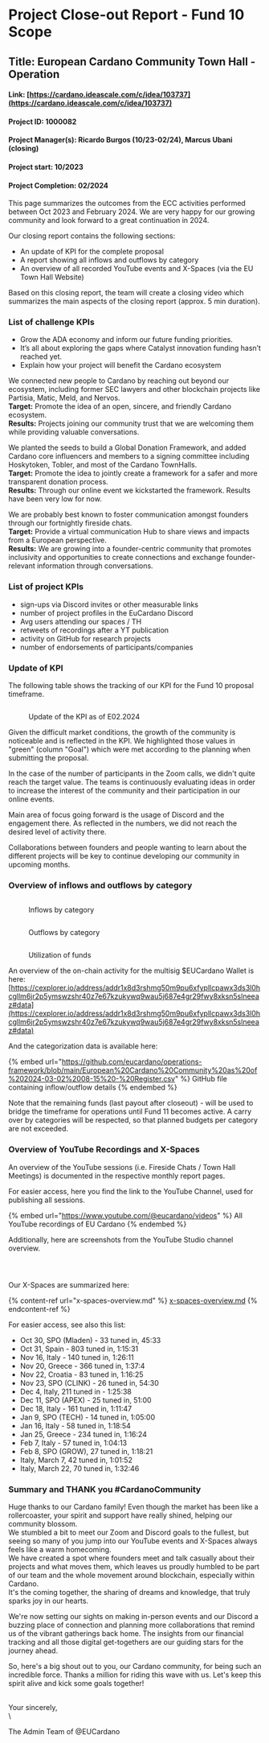 # Project Close-out Report - Fund 10 Scope

## Title: European Cardano Community Town Hall - Operation

#### Link: [https://cardano.ideascale.com/c/idea/103737](https://cardano.ideascale.com/c/idea/103737)

#### Project ID: 1000082

#### Project Manager(s): Ricardo Burgos (10/23-02/24), Marcus Ubani (closing)

#### Project start: 10/2023

#### Project Completion: 02/2024

This page summarizes the outcomes from the ECC activities performed between Oct 2023 and February 2024. We are very happy for our growing community and look forward to a great continuation in 2024.



Our closing report contains the following sections:

* An update of KPI for the complete proposal
* A report showing all inflows and outflows by category
* An overview of all recorded YouTube events and X-Spaces (via the EU Town Hall Website)

Based on this closing report, the team will create a closing video which summarizes the main aspects of the closing report (approx. 5 min duration).

### List of challenge KPIs

* Grow the ADA economy and inform our future funding priorities.
* It’s all about exploring the gaps where Catalyst innovation funding hasn’t reached yet.
* Explain how your project will benefit the Cardano ecosystem

We connected new people to Cardano by reaching out beyond our ecosystem, including former SEC lawyers and other blockchain projects like Partisia, Matic, Meld, and Nervos. \
**Target:** Promote the idea of an open, sincere, and friendly Cardano ecosystem.\
**Results:** Projects joining our community trust that we are welcoming them while providing valuable conversations.

We planted the seeds to build a Global Donation Framework, and added Cardano core influencers and members to a signing committee including Hoskytoken, Tobler, and most of the Cardano TownHalls.\
**Target:** Promote the idea to jointly create a framework for a safer and more transparent donation process.\
**Results:** Through our online event we kickstarted the framework. Results have been very low for now.

We are probably best known to foster communication amongst founders through our fortnightly fireside chats. \
**Target:** Provide a virtual communication Hub to share views and impacts from a European perspective.\
**Results:** We are growing into a founder-centric community that promotes inclusivity and opportunities to create connections and exchange founder-relevant information through conversations.

### List of project KPIs

* sign-ups via Discord invites or other measurable links
* number of project profiles in the EuCardano Discord
* Avg users attending our spaces / TH
* retweets of recordings after a YT publication
* activity on GitHub for research projects
* number of endorsements of participants/companies

### Update of KPI

The following table shows the tracking of our KPI for the Fund 10 proposal timeframe.&#x20;

<figure><img src="../../../.gitbook/assets/Screenshot 2024-03-02 at 20.18.52.png" alt=""><figcaption><p>Update of the KPI as of E02.2024</p></figcaption></figure>

Given the difficult market conditions, the growth of the community is noticeable and is reflected in the KPI. We highlighted those values in "green" (column "Goal") which were met according to the planning when submitting the proposal.&#x20;

In the case of the number of participants in the Zoom calls, we didn't quite reach the target value. The teams is continuously evaluating ideas in order to increase the interest of the community and their participation in our online events.&#x20;

Main area of focus going forward is the usage of Discord and the engagement there. As reflected in the numbers, we did not reach the desired level of activity there.

Collaborations between founders and people wanting to learn about the different projects will be key to continue developing our community in upcoming months.&#x20;

### Overview of inflows and outflows by category

<figure><img src="../../../.gitbook/assets/Screenshot 2024-03-02 at 08.09.37.png" alt=""><figcaption><p>Inflows by category</p></figcaption></figure>

<figure><img src="../../../.gitbook/assets/Screenshot 2024-03-02 at 08.10.13.png" alt=""><figcaption><p>Outflows by category</p></figcaption></figure>

<figure><img src="../../../.gitbook/assets/Screenshot 2024-03-02 at 08.13.34.png" alt=""><figcaption><p>Utilization of funds</p></figcaption></figure>

An overview of the on-chain activity for the multisig $EUCardano Wallet is here:[https://cexplorer.io/address/addr1x8d3rshmg50m9pu6xfypllcpawx3ds3l0hcgllm6jr2p5ymswzshr40z7e67kzukywq9wau5j687e4gr29fwy8xksn5slneeaz#data](https://cexplorer.io/address/addr1x8d3rshmg50m9pu6xfypllcpawx3ds3l0hcgllm6jr2p5ymswzshr40z7e67kzukywq9wau5j687e4gr29fwy8xksn5slneeaz#data)

And the categorization data is available here:

{% embed url="https://github.com/eucardano/operations-framework/blob/main/European%20Cardano%20Community%20as%20of%202024-03-02%2008-15%20-%20Register.csv" %}
GitHub file containing inflow/outflow details
{% endembed %}

Note that the remaining funds (last payout after closeout) - will be used to bridge the timeframe for operations until Fund 11 becomes active. A carry over by categories will be respected, so that planned budgets per category are not exceeded.

### Overview of YouTube Recordings and X-Spaces

An overview of the YouTube sessions (i.e. Fireside Chats / Town Hall Meetings) is documented in the respective monthly report pages.

For easier access, here you find the link to the YouTube Channel, used for publishing all sessions.

{% embed url="https://www.youtube.com/@eucardano/videos" %}
All YouTube recordings of EU Cardano
{% endembed %}

Additionally, here are screenshots from the YouTube Studio channel overview.

<div>

<figure><img src="../../../.gitbook/assets/Screenshot 2024-03-02 at 08.25.41.png" alt=""><figcaption></figcaption></figure>

 

<figure><img src="../../../.gitbook/assets/Screenshot 2024-03-02 at 08.26.15.png" alt=""><figcaption></figcaption></figure>

 

<figure><img src="../../../.gitbook/assets/Screenshot 2024-03-02 at 08.26.00.png" alt=""><figcaption></figcaption></figure>

</div>

Our X-Spaces are summarized here:

{% content-ref url="x-spaces-overview.md" %}
[x-spaces-overview.md](x-spaces-overview.md)
{% endcontent-ref %}

For easier access, see also this list:

* Oct 30, SPO (Mladen) - 33 tuned in, 45:33
* Oct 31, Spain - 803 tuned in, 1:15:31
* Nov 16, Italy - 140 tuned in, 1:26:11
* Nov 20, Greece - 366 tuned in, 1:37:4
* Nov 22, Croatia - 83 tuned in, 1:16:25
* Nov 23, SPO (CLINK) - 26 tuned in, 54:30
* Dec 4, Italy, 211 tuned in - 1:25:38
* Dec 11, SPO (APEX) - 25 tuned in, 51:00
* Dec 18, Italy - 161 tuned in, 1:11:47
* Jan 9, SPO (TECH) - 14 tuned in, 1:05:00
* Jan 16, Italy - 58 tuned in, 1:18:54
* Jan 25, Greece - 234 tuned in, 1:16:24
* Feb 7, Italy - 57 tuned in, 1:04:13
* Feb 8, SPO (GROW), 27 tuned in, 1:18:21
* Italy, March 7, 42 tuned in, 1:01:52
* Italy, March 22, 70 tuned in, 1:32:46

### Summary and THANK you #CardanoCommunity

Huge thanks to our Cardano family! Even though the market has been like a rollercoaster, your spirit and support have really shined, helping our community blossom. \
We stumbled a bit to meet our Zoom and Discord goals to the fullest, but seeing so many of you jump into our YouTube events and X-Spaces always feels like a warm homecoming. \
We have created a spot where founders meet and talk casually about their projects and what moves them, which leaves us proudly humbled to be part of our team and the whole movement around blockchain, especially within Cardano.\
It's the coming together, the sharing of dreams and knowledge, that truly sparks joy in our hearts.

We're now setting our sights on making in-person events and our Discord a buzzing place of connection and planning more collaborations that remind us of the vibrant gatherings back home. The insights from our financial tracking and all those digital get-togethers are our guiding stars for the journey ahead.

So, here's a big shout out to you, our Cardano community, for being such an incredible force. Thanks a million for riding this wave with us. Let's keep this spirit alive and kick some goals together!

\
Your sincerely, \
\


The Admin Team of @EUCardano&#x20;
